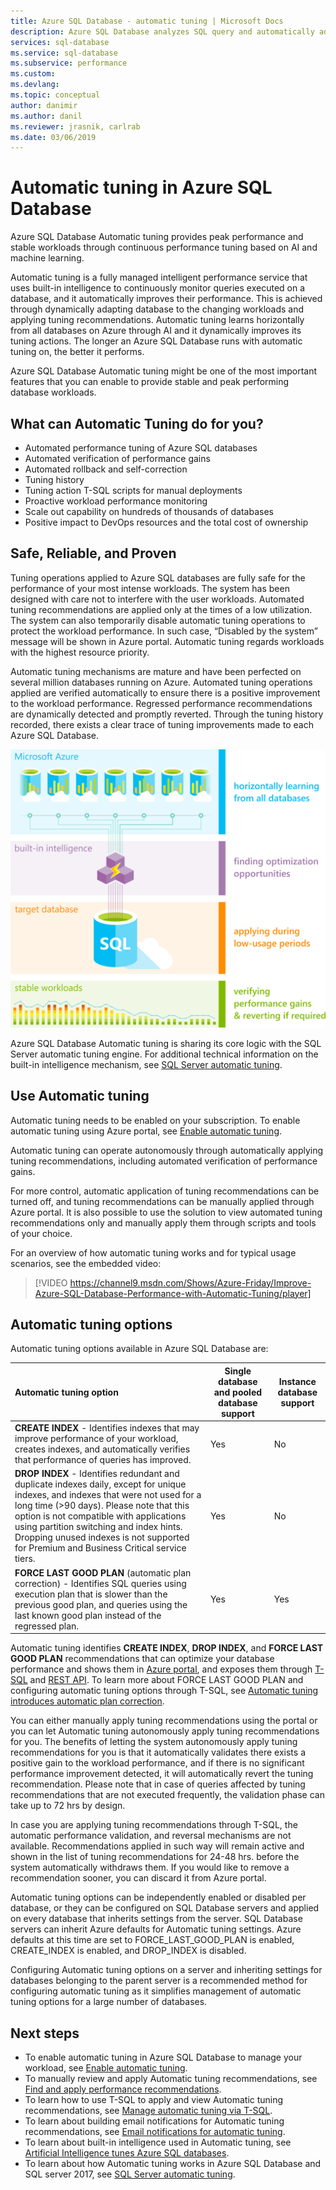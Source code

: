 ```yaml
---
title: Azure SQL Database - automatic tuning | Microsoft Docs
description: Azure SQL Database analyzes SQL query and automatically adapts to user workload.
services: sql-database
ms.service: sql-database
ms.subservice: performance
ms.custom: 
ms.devlang: 
ms.topic: conceptual
author: danimir
ms.author: danil
ms.reviewer: jrasnik, carlrab
ms.date: 03/06/2019
---
```

# Automatic tuning in Azure SQL Database

Azure SQL Database Automatic tuning provides peak performance and stable workloads through continuous performance tuning based on AI and machine learning.

Automatic tuning is a fully managed intelligent performance service that uses built-in intelligence to continuously monitor queries executed on a database, and it automatically improves their performance. This is achieved through dynamically adapting database to the changing workloads and applying tuning recommendations. Automatic tuning learns horizontally from all databases on Azure through AI and it dynamically improves its tuning actions. The longer an Azure SQL Database runs with automatic tuning on, the better it performs.

Azure SQL Database Automatic tuning might be one of the most important features that you can enable to provide stable and peak performing database workloads.

## What can Automatic Tuning do for you?

- Automated performance tuning of Azure SQL databases
- Automated verification of performance gains
- Automated rollback and self-correction
- Tuning history
- Tuning action T-SQL scripts for manual deployments
- Proactive workload performance monitoring
- Scale out capability on hundreds of thousands of databases
- Positive impact to DevOps resources and the total cost of ownership

## Safe, Reliable, and Proven

Tuning operations applied to Azure SQL databases are fully safe for the performance of your most intense workloads. The system has been designed with care not to interfere with the user workloads. Automated tuning recommendations are applied only at the times of a low utilization. The system can also temporarily disable automatic tuning operations to protect the workload performance. In such case, “Disabled by the system” message will be shown in Azure portal. Automatic tuning regards workloads with the highest resource priority.

Automatic tuning mechanisms are mature and have been perfected on several million databases running on Azure. Automated tuning operations applied are verified automatically to ensure there is a positive improvement to the workload performance. Regressed performance recommendations are dynamically detected and promptly reverted. Through the tuning history recorded, there exists a clear trace of tuning improvements made to each Azure SQL Database. 

![How does automatic tuning work](./media/sql-database-automatic-tuning/how-does-automatic-tuning-work.png)

Azure SQL Database Automatic tuning is sharing its core logic with the SQL Server automatic tuning engine. For additional technical information on the built-in intelligence mechanism, see [SQL Server automatic tuning](https://docs.microsoft.com/sql/relational-databases/automatic-tuning/automatic-tuning).

## Use Automatic tuning

Automatic tuning needs to be enabled on your subscription. To enable automatic tuning using Azure portal, see [Enable automatic tuning](sql-database-automatic-tuning-enable.md).

Automatic tuning can operate autonomously through automatically applying tuning recommendations, including automated verification of performance gains. 

For more control, automatic application of tuning recommendations can be turned off, and tuning recommendations can be manually applied through Azure portal. It is also possible to use the solution to view automated tuning recommendations only and manually apply them through scripts and tools of your choice. 

For an overview of how automatic tuning works and for typical usage scenarios, see the embedded video:


> [!VIDEO https://channel9.msdn.com/Shows/Azure-Friday/Improve-Azure-SQL-Database-Performance-with-Automatic-Tuning/player]
>

## Automatic tuning options

Automatic tuning options available in Azure SQL Database are:

| Automatic tuning option | Single database and pooled database support | Instance database support |
| :----------------------------- | ----- | ----- |
| **CREATE INDEX** - Identifies indexes that may improve performance of your workload, creates indexes, and automatically verifies that performance of queries has improved. | Yes | No | 
| **DROP INDEX** - Identifies redundant and duplicate indexes daily, except for unique indexes, and indexes that were not used for a long time (>90 days). Please note that this option is not compatible with applications using partition switching and index hints. Dropping unused indexes is not supported for Premium and Business Critical service tiers. | Yes | No |
| **FORCE LAST GOOD PLAN** (automatic plan correction) - Identifies SQL queries using execution plan that is slower than the previous good plan, and queries using the last known good plan instead of the regressed plan. | Yes | Yes |

Automatic tuning identifies **CREATE INDEX**, **DROP INDEX**, and **FORCE LAST GOOD PLAN** recommendations that can optimize your database performance and shows them in [Azure portal](sql-database-advisor-portal.md), and exposes them through [T-SQL](https://docs.microsoft.com/sql/t-sql/statements/alter-database-transact-sql-set-options?view=azuresqldb-current) and [REST API](https://docs.microsoft.com/rest/api/sql/serverautomatictuning). To learn more about FORCE LAST GOOD PLAN and configuring automatic tuning options through T-SQL, see [Automatic tuning introduces automatic plan correction](https://azure.microsoft.com/blog/automatic-tuning-introduces-automatic-plan-correction-and-t-sql-management/).

You can either manually apply tuning recommendations using the portal or you can let Automatic tuning autonomously apply tuning recommendations for you. The benefits of letting the system autonomously apply tuning recommendations for you is that it automatically validates there exists a positive gain to the workload performance, and if there is no significant performance improvement detected, it will automatically revert the tuning recommendation. Please note that in case of queries affected by tuning recommendations that are not executed frequently, the validation phase can take up to 72 hrs by design.

In case you are applying tuning recommendations through T-SQL, the automatic performance validation, and reversal mechanisms are not available. Recommendations applied in such way will remain active and shown in the list of tuning recommendations for 24-48 hrs. before the system automatically withdraws them. If you would like to remove a recommendation sooner, you can discard it from Azure portal.

Automatic tuning options can be independently enabled or disabled per database, or they can be configured on SQL Database servers and applied on every database that inherits settings from the server. SQL Database servers can inherit Azure defaults for Automatic tuning settings. Azure defaults at this time are set to FORCE_LAST_GOOD_PLAN is enabled, CREATE_INDEX is enabled, and DROP_INDEX is disabled.

Configuring Automatic tuning options on a server and inheriting settings for databases belonging to the parent server is a recommended method for configuring automatic tuning as it simplifies management of automatic tuning options for a large number of databases.

## Next steps

- To enable automatic tuning in Azure SQL Database to manage your workload, see [Enable automatic tuning](sql-database-automatic-tuning-enable.md).
- To manually review and apply Automatic tuning recommendations, see [Find and apply performance recommendations](sql-database-advisor-portal.md).
- To learn how to use T-SQL to apply and view Automatic tuning recommendations, see [Manage automatic tuning via T-SQL](https://azure.microsoft.com/blog/automatic-tuning-introduces-automatic-plan-correction-and-t-sql-management/).
- To learn about building email notifications for Automatic tuning recommendations, see [Email notifications for automatic tuning](sql-database-automatic-tuning-email-notifications.md).
- To learn about built-in intelligence used in Automatic tuning, see [Artificial Intelligence tunes Azure SQL databases](https://azure.microsoft.com/blog/artificial-intelligence-tunes-azure-sql-databases/).
- To learn about how Automatic tuning works in Azure SQL Database and SQL server 2017, see [SQL Server automatic tuning](https://docs.microsoft.com/sql/relational-databases/automatic-tuning/automatic-tuning).
